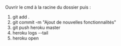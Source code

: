 Ouvrir le cmd à la racine du dossier puis :
1.  git add .
2.  git commit -m "Ajout de nouvelles fonctionnalités"
3.  git push heroku master
4.  heroku logs --tail
5.  heroku open
